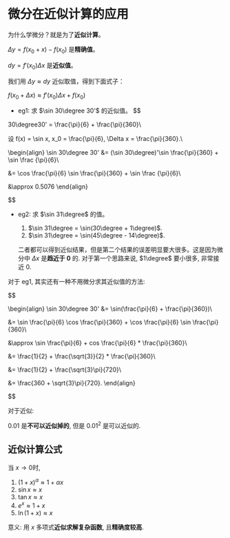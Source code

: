 # 微分在近似计算的应用
为什么学微分？就是为了**近似计算**。

$\Delta y = f(x_0 + x) - f(x_0)$ 是**精确值**。

$dy = f'(x_0) \Delta x$ 是**近似值**。

我们用 $\Delta y \approx dy$ 近似取值，得到下面式子：

$f(x_0 + \Delta x) \approx f'(x_0)\Delta x + f(x_0)$

* eg1: 求 $\sin 30\degree 30'$ 的近似值。
$$

30\degree30' = \frac{\pi}{6} + \frac{\pi}{360}\\

设 f(x) = \sin x, x_0 = \frac{\pi}{6}, \Delta x = \frac{\pi}{360}.\\

\begin{align}
\sin 30\degree 30' &= (\sin 30\degree)'\sin \frac{\pi}{360} + \sin \frac {\pi}{6}\\

&= \cos \frac{\pi}{6} \sin \frac{\pi}{360} + \sin \frac {\pi}{6}\\

&\approx 0.5076
\end{align}

$$

* eg2: 求 $\sin 31\degree$ 的值。
    1. $\sin 31\degree = \sin(30\degree + 1\degree)$.
    2. $\sin 31\degree = \sin(45\degree - 14\degree)$.

    二者都可以得到近似结果，但是第二个结果的误差明显要大很多。这是因为微分中 $\Delta x$ 是**趋近于 0** 的. 对于第一个思路来说, $1\degree$ 要小很多, 非常接近 0.

对于 eg1, 其实还有一种不用微分求其近似值的方法:

$$

\begin{align}
\sin 30\degree 30' &= \sin(\frac{\pi}{6} + \frac{\pi}{360})\\

&= \sin \frac{\pi}{6} \cos \frac{\pi}{360} + \cos \frac{\pi}{6} \sin \frac{\pi}{360}\\

&\approx \sin \frac{\pi}{6} + cos \frac{\pi}{6} * \frac{\pi}{360}\\

&= 
\frac{1}{2} + \frac{\sqrt{3}}{2} * \frac{\pi}{360}\\

&= \frac{1}{2} + \frac{\sqrt{3}\pi}{720}\\

&= \frac{360 + \sqrt{3}\pi}{720}.
\end{align}

$$

对于近似:

$0.01$ 是**不可以近似掉的**, 但是 $0.01^2$ 是可以近似的.

## 近似计算公式
当 $x \to 0$时,
1. $(1 + x)^\alpha \approx 1 + \alpha x$
2. $\sin x \approx x$
3. $\tan x \approx x$
4. $e^x \approx 1 + x$
5. $\ln(1 + x) \approx x$ 

意义: 用 $x$ 多项式**近似求解复杂函数**, 且**精确度较高**.
